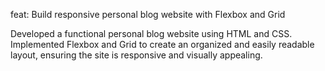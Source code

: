 feat: Build responsive personal blog website with Flexbox and Grid

Developed a functional personal blog website using HTML and CSS.
Implemented Flexbox and Grid to create an organized and easily
readable layout, ensuring the site is responsive and visually
appealing.
